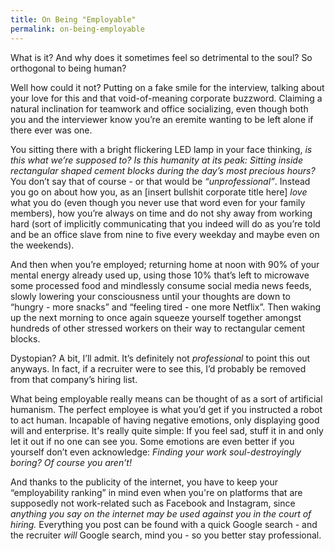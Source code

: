 ```yaml
---
title: On Being "Employable"
permalink: on-being-employable
---
```


What is it? And why does it sometimes feel so detrimental to the soul? So orthogonal to being human?

Well how could it not? Putting on a fake smile for the interview, talking about your love for this and that void-of-meaning corporate buzzword. Claiming a natural inclination for teamwork and office socializing, even though both you and the interviewer know you’re an eremite wanting to be left alone if there ever was one. 

You sitting there with a bright flickering LED lamp in your face thinking, _is this what we’re supposed to? Is this humanity at its peak: Sitting inside rectangular shaped cement blocks during the day’s most precious hours?_ You don’t say that of course - or that would be _“unprofessional”_. Instead you go on about how you, as an [insert bullshit corporate title here] _love_ what you do (even though you never use that word even for your family members), how you’re always on time and do not shy away from working hard (sort of implicitly communicating that you indeed will do as you’re told and be an office slave from nine to five every weekday and maybe even on the weekends).

And then when you’re employed; returning home at noon with 90% of your mental energy already used up, using those 10% that’s left to microwave some processed food and mindlessly consume social media news feeds, slowly lowering your consciousness until your thoughts are down to “hungry - more snacks” and “feeling tired - one more Netflix”. Then waking up the next morning to once again squeeze yourself together amongst hundreds of other stressed workers on their way to rectangular cement blocks.

Dystopian? A bit, I’ll admit. It’s definitely not _professional_ to point this out anyways. In fact, if a recruiter were to see this, I’d probably be removed from that company’s hiring list. 

What being employable really means can be thought of as a sort of artificial humanism. The perfect employee is what you’d get if you instructed a robot to act human. Incapable of having negative emotions, only displaying good will and enterprise. It's really quite simple: If you feel sad, stuff it in and only let it out if no one can see you. Some emotions are even better if you yourself don’t even acknowledge: _Finding your work soul-destroyingly boring? Of course you aren’t!_

And thanks to the publicity of the internet, you have to keep your “employability ranking” in mind even when you're on platforms that are supposedly not work-related such as Facebook and Instagram, since _anything you say on the internet may be used against you in the court of hiring._ Everything you post can be found with a quick Google search - and the recruiter _will_ Google search, mind you - so you better stay professional.
